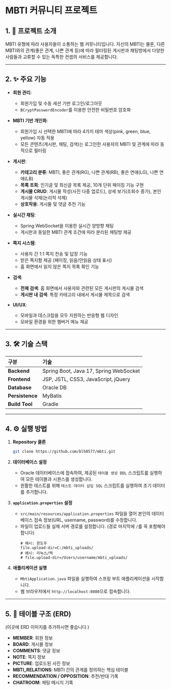 # MBTI 커뮤니티 프로젝트

## 1. 📖 프로젝트 소개

MBTI 유형에 따라 사용자들이 소통하는 웹 커뮤니티입니다. 자신의 MBTI는 물론, 다른 MBTI와의 관계(좋은 관계, 나쁜 관계 등)에 따라 필터링된 게시판과 채팅방에서 다양한 사람들과 교류할 수 있는 독특한 컨셉의 서비스를 제공합니다.

---

## 2. ✨ 주요 기능

* **회원 관리**:
    * 회원가입 및 수동 세션 기반 로그인/로그아웃
    * `BCryptPasswordEncoder`를 이용한 안전한 비밀번호 암호화

* **MBTI 기반 개인화**:
    * 회원가입 시 선택한 MBTI에 따라 4가지 테마 색상(pink, green, blue, yellow) 자동 적용
    * 모든 콘텐츠(게시판, 채팅, 검색)는 로그인한 사용자의 MBTI 및 관계에 따라 동적으로 필터링

* **게시판**:
    * **카테고리 분류**: MBTI, 좋은 관계(RG), 나쁜 관계(RB), 좋은 연애(LG), 나쁜 연애(LB)
    * **목록 조회**: 인기글 및 최신글 목록 제공, 10개 단위 페이징 기능 구현
    * **게시물 CRUD**: 게시물 작성(사진 다중 업로드), 상세 보기(조회수 증가), 본인 게시물 삭제(논리적 삭제)
    * **상호작용**: 게시물 및 댓글 추천 기능

* **실시간 채팅**:
    * Spring WebSocket을 이용한 실시간 양방향 채팅
    * 게시판과 동일한 MBTI 관계 조건에 따라 분리된 채팅방 제공

* **쪽지 시스템**:
    * 사용자 간 1:1 쪽지 전송 및 답장 기능
    * 받은 쪽지함 제공 (페이징, 읽음/안읽음 상태 표시)
    * 홈 화면에서 읽지 않은 쪽지 목록 확인 기능

* **검색**:
    * **전체 검색**: 홈 화면에서 사용자와 관련된 모든 게시판의 게시물 검색
    * **게시판 내 검색**: 특정 카테고리 내에서 게시물 제목으로 검색

* **UI/UX**:
    * 모바일과 데스크탑을 모두 지원하는 반응형 웹 디자인
    * 모바일 환경을 위한 햄버거 메뉴 제공

---

## 3. 🛠️ 기술 스택

| 구분 | 기술 |
| :--- | :--- |
| **Backend** | Spring Boot, Java 17, Spring WebSocket |
| **Frontend** | JSP, JSTL, CSS3, JavaScript, jQuery |
| **Database** | Oracle DB |
| **Persistence** | MyBatis |
| **Build Tool** | Gradle |

---

## 4. ⚙️ 실행 방법

1.  **Repository 클론**
    ```bash
    git clone https://github.com/blh8577/mbti.git
    ```

2.  **데이터베이스 설정**
    * Oracle 데이터베이스에 접속하여, 제공된 `테이블 생성 DDL` 스크립트를 실행하여 모든 테이블과 시퀀스를 생성합니다.
    * 원활한 테스트를 위해 `테스트 데이터 삽입 SQL` 스크립트를 실행하여 초기 데이터를 추가합니다.

3.  **`application.properties` 설정**
    * `src/main/resources/application.properties` 파일을 열어 본인의 데이터베이스 접속 정보(URL, username, password)를 수정합니다.
    * 파일이 업로드될 실제 서버 경로를 설정합니다. (경로 마지막에 `/`를 꼭 포함해야 합니다)
        ```properties
        # 예시: 윈도우
        file.upload-dir=C:/mbti_uploads/
        # 예시: 리눅스/맥
        # file.upload-dir=/Users/username/mbti_uploads/
        ```

4.  **애플리케이션 실행**
    * `MbtiApplication.java` 파일을 실행하여 스프링 부트 애플리케이션을 시작합니다.
    * 웹 브라우저에서 `http://localhost:8080`으로 접속합니다.

---

## 5. 📝 테이블 구조 (ERD)

(이곳에 ERD 이미지를 추가하시면 좋습니다.)

* **MEMBER**: 회원 정보
* **BOARD**: 게시물 정보
* **COMMENTS**: 댓글 정보
* **NOTE**: 쪽지 정보
* **PICTURE**: 업로드된 사진 정보
* **MBTI_RELATIONS**: MBTI 간의 관계를 정의하는 핵심 테이블
* **RECOMMENDATION / OPPOSITION**: 추천/반대 기록
* **CHATROOM**: 채팅 메시지 기록
